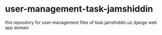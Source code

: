 # user-management-task-jamshiddin
this repository for user-management files of task.jamshiddin.uz django web app domain
